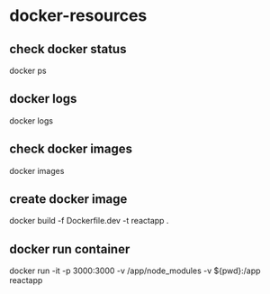 # docker-resources

## check docker status
docker ps

## docker logs 
docker logs

## check docker images
docker images

## create docker image
docker build -f Dockerfile.dev -t reactapp .

## docker run container
docker run -it -p 3000:3000 -v /app/node_modules -v ${pwd}:/app reactapp   

